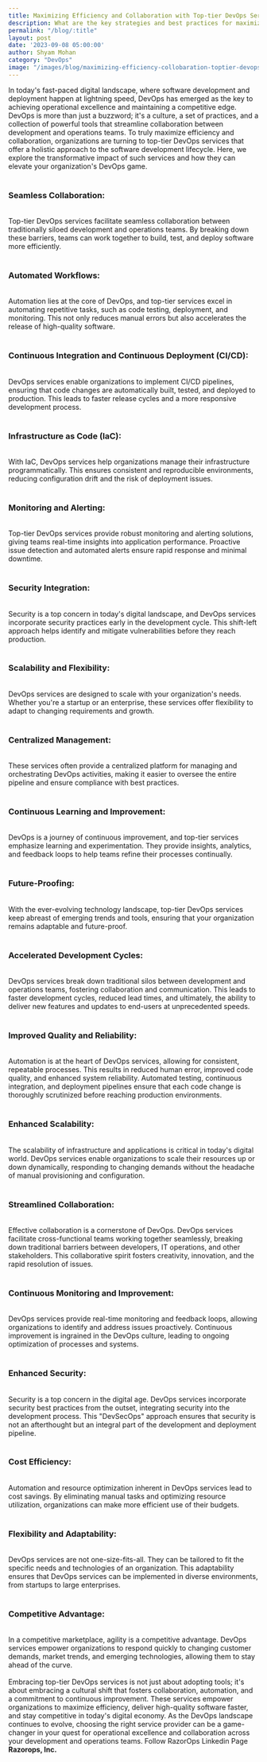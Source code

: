 ```yaml
---
title: Maximizing Efficiency and Collaboration with Top-tier DevOps Services
description: What are the key strategies and best practices for maximizing both efficiency and collaboration through the implementation of top-tier DevOps services?
permalink: "/blog/:title"
layout: post
date: '2023-09-08 05:00:00'
author: Shyam Mohan
category: "DevOps"
image: "/images/blog/maximizing-efficiency-collobaration-toptier-devops.jpg"
---
```


In today's fast-paced digital landscape, where software development and deployment happen at lightning speed, DevOps has emerged as the key to achieving operational excellence and maintaining a competitive edge. DevOps is more than just a buzzword; it's a culture, a set of practices, and a collection of powerful tools that streamline collaboration between development and operations teams. To truly maximize efficiency and collaboration, organizations are turning to top-tier DevOps services that offer a holistic approach to the software development lifecycle. Here, we explore the transformative impact of such services and how they can elevate your organization's DevOps game.
<br>
<br>

### **Seamless Collaboration:**
<br>
Top-tier DevOps services facilitate seamless collaboration between traditionally siloed development and operations teams. By breaking down these barriers, teams can work together to build, test, and deploy software more efficiently.
<br>
<br>

### **Automated Workflows:**
<br>
Automation lies at the core of DevOps, and top-tier services excel in automating repetitive tasks, such as code testing, deployment, and monitoring. This not only reduces manual errors but also accelerates the release of high-quality software.
<br>
<br>

### **Continuous Integration and Continuous Deployment (CI/CD):**
<br>
DevOps services enable organizations to implement CI/CD pipelines, ensuring that code changes are automatically built, tested, and deployed to production. This leads to faster release cycles and a more responsive development process.
<br>
<br>

### **Infrastructure as Code (IaC):**
<br>
With IaC, DevOps services help organizations manage their infrastructure programmatically. This ensures consistent and reproducible environments, reducing configuration drift and the risk of deployment issues.
<br>
<br>

### **Monitoring and Alerting:**
<br>
Top-tier DevOps services provide robust monitoring and alerting solutions, giving teams real-time insights into application performance. Proactive issue detection and automated alerts ensure rapid response and minimal downtime.
<br>
<br>

### **Security Integration:**
<br>
Security is a top concern in today's digital landscape, and DevOps services incorporate security practices early in the development cycle. This shift-left approach helps identify and mitigate vulnerabilities before they reach production.
<br>
<br>

### **Scalability and Flexibility:**
<br>
DevOps services are designed to scale with your organization's needs. Whether you're a startup or an enterprise, these services offer flexibility to adapt to changing requirements and growth.
<br>
<br>

### **Centralized Management:**
<br>
These services often provide a centralized platform for managing and orchestrating DevOps activities, making it easier to oversee the entire pipeline and ensure compliance with best practices.
<br>
<br>

### **Continuous Learning and Improvement:**
<br>
DevOps is a journey of continuous improvement, and top-tier services emphasize learning and experimentation. They provide insights, analytics, and feedback loops to help teams refine their processes continually.
<br>
<br>

### **Future-Proofing:**
<br>
With the ever-evolving technology landscape, top-tier DevOps services keep abreast of emerging trends and tools, ensuring that your organization remains adaptable and future-proof.
<br>
<br>

### **Accelerated Development Cycles:**
<br>
DevOps services break down traditional silos between development and operations teams, fostering collaboration and communication. This leads to faster development cycles, reduced lead times, and ultimately, the ability to deliver new features and updates to end-users at unprecedented speeds.
<br>
<br>

### **Improved Quality and Reliability:**
<br>
Automation is at the heart of DevOps services, allowing for consistent, repeatable processes. This results in reduced human error, improved code quality, and enhanced system reliability. Automated testing, continuous integration, and deployment pipelines ensure that each code change is thoroughly scrutinized before reaching production environments.
<br>
<br>

### **Enhanced Scalability:**
<br>
The scalability of infrastructure and applications is critical in today's digital world. DevOps services enable organizations to scale their resources up or down dynamically, responding to changing demands without the headache of manual provisioning and configuration.
<br>
<br>

### **Streamlined Collaboration:**
<br>
Effective collaboration is a cornerstone of DevOps. DevOps services facilitate cross-functional teams working together seamlessly, breaking down traditional barriers between developers, IT operations, and other stakeholders. This collaborative spirit fosters creativity, innovation, and the rapid resolution of issues.
<br>
<br>

### **Continuous Monitoring and Improvement:**
<br>
DevOps services provide real-time monitoring and feedback loops, allowing organizations to identify and address issues proactively. Continuous improvement is ingrained in the DevOps culture, leading to ongoing optimization of processes and systems.
<br>
<br>

### **Enhanced Security:**
<br>
Security is a top concern in the digital age. DevOps services incorporate security best practices from the outset, integrating security into the development process. This "DevSecOps" approach ensures that security is not an afterthought but an integral part of the development and deployment pipeline.
<br>
<br>

### **Cost Efficiency:**
<br>
Automation and resource optimization inherent in DevOps services lead to cost savings. By eliminating manual tasks and optimizing resource utilization, organizations can make more efficient use of their budgets.
<br>
<br>

### **Flexibility and Adaptability:**
<br>
DevOps services are not one-size-fits-all. They can be tailored to fit the specific needs and technologies of an organization. This adaptability ensures that DevOps services can be implemented in diverse environments, from startups to large enterprises.
<br>
<br>

### **Competitive Advantage:**
<br>
In a competitive marketplace, agility is a competitive advantage. DevOps services empower organizations to respond quickly to changing customer demands, market trends, and emerging technologies, allowing them to stay ahead of the curve.
<br>
<br>
Embracing top-tier DevOps services is not just about adopting tools; it's about embracing a cultural shift that fosters collaboration, automation, and a commitment to continuous improvement. These services empower organizations to maximize efficiency, deliver high-quality software faster, and stay competitive in today's digital economy. As the DevOps landscape continues to evolve, choosing the right service provider can be a game-changer in your quest for operational excellence and collaboration across your development and operations teams.  Follow RazorOps Linkedin Page <a href="https://www.linkedin.com/company/razorops/" target=_blank style="text-decoration: none"> <b>Razorops, Inc.</b></a>
